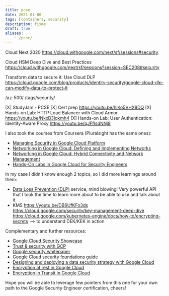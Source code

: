 ```yaml
---
title: pcse
date: 2021-01-06
tags: [containers, security]
description: fixme
draft: true
aliases:
    - /pcse/
---
```

Cloud Next 2020
https://cloud.withgoogle.com/next/sf/sessions#security

Cloud HSM Deep Dive and Best Practices
https://cloud.withgoogle.com/next/sf/sessions?session=SEC208#security

Transform data to secure it: Use Cloud DLP
https://cloud.google.com/blog/products/identity-security/google-cloud-dlp-can-modify-data-to-protect-it

/az-500/
/tags/security/


[X] StudyJam - PCSE
[X] Cert prep
https://youtu.be/hiKo5VHX8DQ
[X] Hands-on Lab: HTTP Load Balancer with Cloud Armor
https://youtu.be/NkxB3Iqkmh4 
[X] Hands-on Lab: User Authentication: Identity-Aware Proxy
https://youtu.be/qJFfIsdNNj8 



I also took the courses from Coursera (Pluralsight has the same ones):
- [Managing Security in Google Cloud Platform](https://www.coursera.org/learn/managing-security-in-google-cloud-platform/home/welcome)
- [Networking in Google Cloud: Defining and Implementing Networks](https://www.coursera.org/learn/networking-gcp-defining-implementing-networks?specialization=google-cloud-security)
- [Networking in Google Cloud: Hybrid Connectivity and Network Management](https://www.coursera.org/learn/networking-gcp-hybrid-connectivity-network-management?specialization=google-cloud-security)
- [Hands-On Labs in Google Cloud for Security Engineers](https://www.coursera.org/learn/hands-on-labs-google-cloud-security-engineer)

In my case I didn't know enough 2 topics, so I did more learnings around them:
- [Data Loss Prevention (DLP)](https://www.youtube.com/hashtag/gettingstartedwithdatalossprevention) service, mind blowing! Very powerful API that I took the time to learn more about to be able to use and talk about it.
- KMS
https://youtu.be/DB6UfKFo3ds
https://cloud.google.com/security/key-management-deep-dive
https://cloud.google.com/kubernetes-engine/docs/how-to/encrypting-secrets --> to understand DEK/KEK in action


Complementary and further resources:
- [Google Cloud Security Showcase](https://youtube.com/playlist?list=PLBgogxgQVM9tEGqcLF7DL_Q0sst5RvPLn)
- [Trust & security with GCP](https://cloud.google.com/security)
- [Google security whitepaper](https://cloud.google.com/security/overview/whitepaper)
- [Google Cloud security foundations guide](https://services.google.com/fh/files/misc/google-cloud-security-foundations-guide.pdf)
- [Designing and deploying a data security strategy with Google Cloud](https://cloud.google.com/blog/products/identity-security/start-a-data-security-program-in-a-cloud-native-way-on-google-cloud)
- [Encryption at rest in Google Cloud](https://cloud.google.com/security/encryption-at-rest/default-encryption/)
- [Encryption in Transit in Google Cloud](https://cloud.google.com/security/encryption-in-transit)

Hope you will be able to leverage few pointers from this one for your own path to the Google Security Engineer certification, cheers!